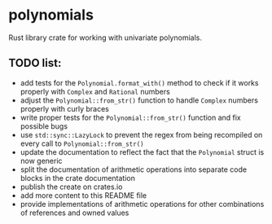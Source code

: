 # polynomials

Rust library crate for working with univariate polynomials.

## TODO list:
- add tests for the `Polynomial.format_with()` method to check if it works properly with `Complex` and `Rational` numbers
- adjust the `Polynomial::from_str()` function to handle `Complex` numbers properly with curly braces
- write proper tests for the `Polynomial::from_str()` function and fix possible bugs
- use `std::sync::LazyLock` to prevent the regex from being recompiled on every call to `Polynomial::from_str()`
- update the documentation to reflect the fact that the `Polynomial` struct is now generic
- split the documentation of arithmetic operations into separate code blocks in the crate documentation
- publish the create on crates.io
- add more content to this README file
- provide implementations of arithmetic operations for other combinations of references and owned values